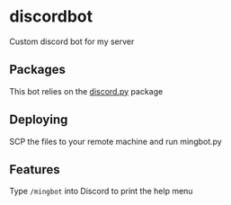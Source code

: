# discordbot
Custom discord bot for my server

## Packages
This bot relies on the [discord.py](https://discordpy.readthedocs.io/en/latest/) package


## Deploying
SCP the files to your remote machine and run mingbot.py

## Features
Type `/mingbot` into Discord to print the help menu

